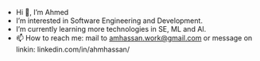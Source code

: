 - Hi 👋, I’m Ahmed
- I’m interested in Software Engineering and Development.
- I’m currently learning more technologies in SE, ML and AI.
- 📫 How to reach me: mail to amhassan.work@gmail.com or message on linkin: linkedin.com/in/ahmhassan/

<!---
AhmedMoHassan/AhmedMoHassan is a ✨ special ✨ repository because its `README.md` (this file) appears on your GitHub profile.
You can click the Preview link to take a look at your changes.
--->
